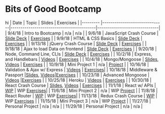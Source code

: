 # Bits of Good Bootcamp

hi 
| Date     | Topic                         | Slides                                    | Exercises                     |
|--------- |-------------------------------|-------------------------------------------|-------------------------------|
| 9/4/18   | Intro to Bootcamp             |  n/a                                      |  n/a                          |
| 9/6/18   | JavaScript Crash Course       | [Slide Deck][js-intro-slides]             | [Exercises][js-code]          |
| 9/9/18   | HTML & CSS Basics             | [Slide Deck][html-css-slides]             | [Exercises][html-css-code]    |
| 9/13/18  | jQuery Crash Course           | [Slide Deck][jQuery-slides]               | [Exercises][jQuery-code]      |
| 9/18/18  | Ajax to load Data on frontend | [Slide Deck][ajax-slides]                 | [Exercises][jQuery-code]      |
| 9/20/18  | Node, Command Line, CLIs      | [Slide Deck][node-slides]                 | [Exercises][node-code]        |
| 10/2/18  | Express, and Handlebars       | [Videos][express-videos]                  | [Exercises][express-code]     |
| 10/4/18  | Mongo/Mongoose                | [Slides][mongo], [Videos][mongo-vids]     | [Exercises][mongo-code]       |
| 10/9/18  | Mini Project 1                | n/a                                       | [Project][mini-project-1]     |
| 10/16/18 | Validation & Ajax w/ Express  | [Videos][val-ajax-videos]                 | [Exercises][ajax-express-code]|
| 10/18/18 | Middleware & Passport         |[Slides][passport], [Videos][passport-vids]|[Exercises][passport-code]     |
| 10/23/18 | Advanced Mongoose             | [Videos][mongoose-advanced-videos]        |[Exercises][mongoose-code]     |
| 10/25/18 | Heroku                        | [Videos][heroku-videos]                   | [Exercises][heroku-code]      |
| 10/30/18 | React Crash Course            | [Slides][react], [Videos][react-vids]     | [Exercises][react-code]       |
| 11/1/18  | React w/ APIs                 | [WIP][react-api-slides]                   | WIP [Exercises][react-api-code]|
| 11/6/18  | Mini Project 2                | n/a                                       | WIP [Project][mini-project-2] |
| 11/8/18  | React Router                  | [WIP][react-router-slides]                | WIP [Exercises][react-router-code]|
| 11/13/18 | Redux Crash Course            | [WIP][redux-slides]                       | WIP [Exercises][redux-code]   |
| 11/15/18 | Mini Project 3                | n/a                                       | WIP [Project][mini-project-3] |
| 11/27/18 | Personal Project              | n/a   | n/a    |
| 11/29/18 | Personal Project              | n/a   | n/a    |

[js-code]: 01_javascript/
[html-css-code]: 02_html_css/
[jQuery-code]: 03_jquery/
[node-code]: 04_node/
[express-code]: 05_express/
[mongo-code]: 06_mongo/
[mini-project-1]: 07_mini_project_1/
[ajax-express-code]: 08_ajax_express/
[passport-code]: 09_passport_oauth/
[mongoose-code]: 10_advanced_mongoose/
[heroku-code]: 11_heroku/
[react-code]: 12_react/
[react-api-code]: 13_react_with_apis/
[mini-project-2]: 14_mini_project_2/
[react-router-code]: 15_react_router/
[redux-code]: 16_redux/
[mini-project-3]: 17_mini_project_3/

[js-intro-slides]: https://docs.google.com/presentation/d/1buIrHO2EcgGLL7WIVXJ4vgJGPsd2rNt0a-DCv-SAId8/edit?usp=sharing
[html-css-slides]: https://docs.google.com/presentation/d/1POMfrkOvPWVUZCEXwS5x2iylqtFox02bhPeyx4xM3w4/edit?usp=sharing
[jQuery-slides]: https://docs.google.com/presentation/d/1aQaK7HcrJRifq5v11Bw80sGZ1e90Of1oQZwkMu0Hl7Q/edit?usp=sharing
[ajax-slides]: https://docs.google.com/presentation/d/1fBdQsX0XFbNH61LodRJkLqRNXZTupQwPp6ccj4-6XJs/edit?usp=sharing
[node-slides]: https://docs.google.com/presentation/d/1bmWGuiGA0zW9lfz3MLfvTMuQVlIC-_y5AKaKleI6sUI/edit?usp=sharing
[express-videos]: https://github.com/GTBitsOfGood/bootcamp/tree/master/5_express/1_express_intro
[mongo]: https://docs.google.com/presentation/d/1A2EwFbc-0ulofNWfNDlifEXukHfl6IyMa61or-2WUC0/edit?usp=sharing
[mongo-vids]: https://www.youtube.com/playlist?list=PLG3Osgh6aITX5HMqWJ1f0J30e_zl-Lhxl
[mongoose-advanced-videos]: https://www.youtube.com/watch?v=QZWuyz3cipw&list=PLG3Osgh6aITWo1sx9lxrBJ33zbNPTTxKA
[validation-slides]: https://docs.google.com/presentation/d/1GWI_RN_BeSli8iTOapMSxszU8sfdmGMA1UjgYio25mE/edit?usp=sharing
[val-ajax-videos]: https://www.youtube.com/watch?v=sLxK7WsqOfE&list=PLG3Osgh6aITVaAEjqpaEencWdnqqm47OW
[passport]: https://docs.google.com/presentation/d/1heaKYIk0mAir9rVUZdxo2wvVi-ceIa82mArhuXndfqc/edit?usp=sharing
[passport-vids]: https://www.youtube.com/playlist?list=PLG3Osgh6aITWFCqypvdY_cuIrmsd8iL9j
[heroku-slides]: https://docs.google.com/presentation/d/1ReQjdkdU5zi_wxuia8zFpNn7p24pSMfoUOJz_RZyrKw/edit?usp=sharing
[heroku-videos]: https://www.youtube.com/playlist?list=PLG3Osgh6aITWlIl2wVkoLbgHMhtiDLhdk
[security-slides]: https://docs.google.com/presentation/d/12_z17MJC1CxPdaTqxadhqZYMJUbKLbpYG3lWqxJ6ZjI/edit?usp=sharing
[react]: https://docs.google.com/presentation/d/1rXNLIfJ8ITURx3YMzIGAPrEenZ-bL0ee_9-sflWIgF0/edit?usp=sharing
[react-vids]: https://www.youtube.com/playlist?list=PLG3Osgh6aITWm0jWCCcM--a3PH3ZU8an5
[react-api-slides]: https://docs.google.com/presentation/d/1YLdtNChps73CfUlKwxbUR4fra1dZMRcS5jfpGquQVmk/edit?usp=sharing
[react-router-slides]: https://docs.google.com/presentation/d/1W52M5aw2tBah7JReojyE534CY-d7YhH6OsMgSi2uhyY/edit?usp=sharing
[redux-slides]: https://docs.google.com/presentation/d/1bE-1UrDDahsAP6VYMkgs1WZQQ6dTTCertNF7C-7nADA/edit?usp=sharing
